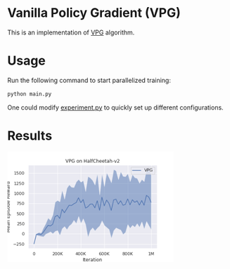 # Vanilla Policy Gradient (VPG)

This is an implementation of [VPG](http://rll.berkeley.edu/deeprlcoursesp17/docs/lec2.pdf) algorithm. 

# Usage

Run the following command to start parallelized training:

```bash
python main.py
```

One could modify [experiment.py](./experiment.py) to quickly set up different configurations. 

# Results

<img src='data/result.png' width='75%'>
